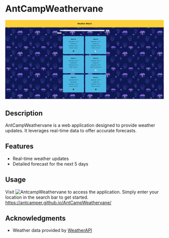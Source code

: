 # AntCampWeathervane

![AntCampWeathervaneScreenshot](assets/AntCampWeatherWatch.png)

## Description

AntCampWeathervane is a web application designed to provide weather updates. It leverages real-time data to offer accurate forecasts.

## Features

- Real-time weather updates
- Detailed forecast for the next 5 days
## Usage

Visit ![AntcampWeathervane](https://antcamper.github.io/AntCampWeathervane/) to access the application. Simply enter your location in the search bar to get started.
https://antcamper.github.io/AntCampWeathervane/
## Acknowledgments

- Weather data provided by [WeatherAPI](https://openweathermap.org/forecast5)
